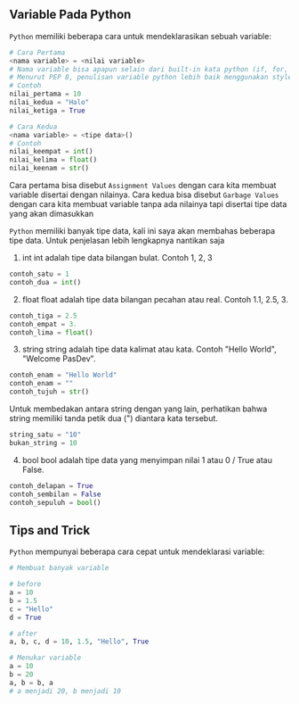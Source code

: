 ## Variable Pada Python

`Python` memiliki beberapa cara untuk mendeklarasikan sebuah variable:
```python
# Cara Pertama
<nama variable> = <nilai variable> 
# Nama variable bisa apapun selain dari built-in kata python (if, for, import, dll) dan tidak boleh ada whitespace. 
# Menurut PEP 8, penulisan variable python lebih baik menggunakan style snake case
# Contoh
nilai_pertama = 10
nilai_kedua = "Halo"
nilai_ketiga = True

# Cara Kedua
<nama variable> = <tipe data>()
# Contoh
nilai_keempat = int()
nilai_kelima = float()
nilai_keenam = str()

```
Cara pertama bisa disebut `Assignment Values` dengan cara kita membuat variable disertai dengan nilainya.
Cara kedua bisa disebut `Garbage Values` dengan cara kita membuat variable tanpa ada nilainya tapi disertai tipe data yang akan dimasukkan

`Python` memiliki banyak tipe data, kali ini saya akan membahas beberapa tipe data. Untuk penjelasan lebih lengkapnya nantikan saja
1. int
int adalah tipe data bilangan bulat. Contoh 1, 2, 3
```python
contoh_satu = 1
contoh_dua = int()
```
2. float
float adalah tipe data bilangan pecahan atau real. Contoh 1.1, 2.5, 3.
```python
contoh_tiga = 2.5
contoh_empat = 3.
contoh_lima = float()
```
3. string
string adalah tipe data kalimat atau kata. Contoh "Hello World", "Welcome PasDev".
```python
contoh_enam = "Hello World"
contoh_enam = ""
contoh_tujuh = str()
```
Untuk membedakan antara string dengan yang lain, perhatikan bahwa string memiliki tanda petik dua (") diantara kata tersebut.
```python
string_satu = "10"
bukan_string = 10
```
4. bool
bool adalah tipe data yang menyimpan nilai 1 atau 0 / True atau False.
```python
contoh_delapan = True
contoh_sembilan = False
contoh_sepuluh = bool()
```

## Tips and Trick

`Python` mempunyai beberapa cara cepat untuk mendeklarasi variable:
```python
# Membuat banyak variable

# before
a = 10
b = 1.5
c = "Hello"
d = True

# after
a, b, c, d = 10, 1.5, "Hello", True

# Menukar variable
a = 10
b = 20
a, b = b, a
# a menjadi 20, b menjadi 10

```
